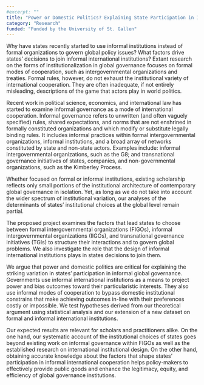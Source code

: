 ```yaml
---
#excerpt: ""
title: "Power or Domestic Politics? Explaining State Participation in Informal International Institutions"
category: "Research"
funded: "Funded by the University of St. Gallen"
---
```


Why have states recently started to use informal institutions instead of formal organizations to govern global policy issues? What factors drive states’ decisions to join informal international institutions? Extant research on the forms of institutionalization in global governance focuses on formal modes of cooperation, such as intergovernmental organizations and treaties. Formal rules, however, do not exhaust the institutional variety of international cooperation. They are often inadequate, if not entirely misleading, descriptions of the game that actors play in world politics.

Recent work in political science, economics, and international law has started to examine informal governance as a mode of international cooperation. Informal governance refers to unwritten (and often vaguely specified) rules, shared expectations, and norms that are not enshrined in formally constituted organizations and which modify or substitute legally binding rules. It includes informal practices within formal intergovernmental organizations, informal institutions, and a broad array of networks constituted by state and non-state actors. Examples include: informal intergovernmental organizations, such as the G8; and transnational governance initiatives of states, companies, and non-governmental organizations, such as the Kimberley Process.

Whether focused on formal or informal institutions, existing scholarship reflects only small portions of the institutional architecture of contemporary global governance in isolation. Yet, as long as we do not take into account the wider spectrum of institutional variation, our analyses of the determinants of states’ institutional choices at the global level remain partial.

The proposed project examines the factors that lead states to choose between formal intergovernmental organizations (FIGOs), informal intergovernmental organizations (IIGOs), and transnational governance initiatives (TGIs) to structure their interactions and to govern global problems. We also investigate the role that the design of informal international institutions plays in states decisions to join them.

We argue that power and domestic politics are critical for explaining the striking variation in states’ participation in informal global governance. Governments use informal international institutions as a means to project power and bias outcomes toward their particularistic interests. They also use informal modes of cooperation to bypass domestic institutional constrains that make achieving outcomes in-line with their preferences costly or impossible. We test hypotheses derived from our theoretical argument using statistical analysis and our extension of a new dataset on formal and informal international institutions.

Our expected results are relevant for scholars and practitioners alike. On the one hand, our systematic account of the institutional choices of states goes beyond existing work on informal governance within FIGOs as well as the established research on international institutional design. On the other hand, obtaining accurate knowledge about the factors that shape states’ participation in informal international cooperation helps policy-makers to effectively provide public goods and enhance the legitimacy, equity, and efficiency of global governance institutions.

